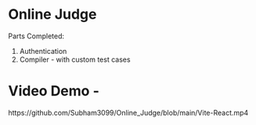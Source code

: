 # Online Judge
Parts Completed:
1. Authentication
2. Compiler - with custom test cases

# Video Demo -
<link>https://github.com/Subham3099/Online_Judge/blob/main/Vite-React.mp4</link>
